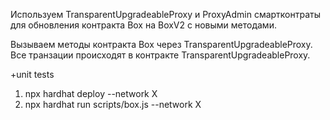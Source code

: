 Используем TransparentUpgradeableProxy и ProxyAdmin смартконтраты 
для обновления контракта Box на BoxV2 с новыми методами.

Вызываем методы контракта Box через TransparentUpgradeableProxy.
Все транзации происходят в контракте TransparentUpgradeableProxy.

+unit tests

1. npx hardhat deploy --network X
2. npx hardhat run scripts/box.js --network X